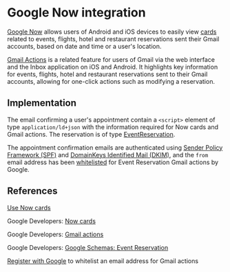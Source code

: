 # Google Now integration

[Google Now](https://en.wikipedia.org/wiki/Google_Now) allows users of Android and iOS devices to easily view [cards](https://developers.google.com/schemas/now/cards) related to events, flights, hotel and restaurant reservations sent their Gmail accounts, based on date and time or a user's location.

[Gmail Actions](https://developers.google.com/gmail/markup/actions/actions-overview) is a related feature for users of Gmail via the web interface and the Inbox application on iOS and Android. It highlights key information for events, flights, hotel and restaurant reservations sent to their Gmail accounts, allowing for one-click actions such as modifying a reservation.

## Implementation

The email confirming a user's appointment contain a `<script>` element of type `application/ld+json` with the information required for Now cards and Gmail actions. The reservation is of type [EventReservation](https://developers.google.com/schemas/reference/event-reservation).

The appointment confirmation emails are authenticated using [Sender Policy Framework (SPF)](https://en.wikipedia.org/wiki/Sender_Policy_Framework) and [DomainKeys Identified Mail (DKIM)](https://en.wikipedia.org/wiki/DomainKeys_Identified_Mail), and the `from` email address has been [whitelisted](https://developers.google.com/gmail/markup/registering-with-google) for Event Reservation Gmail actions by Google.

## References

[Use Now cards](https://support.google.com/websearch/answer/2819496?hl=en)

Google Developers: [Now cards](https://developers.google.com/schemas/now/cards)

Google Developers: [Gmail actions](https://developers.google.com/schemas/gmail/actions)

Google Developers: [Google Schemas: Event Reservation](https://developers.google.com/schemas/reference/event-reservation)

[Register with Google](https://developers.google.com/gmail/markup/registering-with-google) to whitelist an email address for Gmail actions
